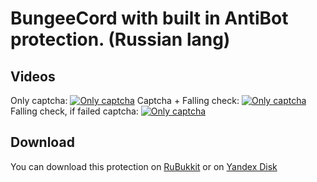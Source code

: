 BungeeCord with built in AntiBot protection. (Russian lang)
==========

Videos
--------
Only captcha:
[![Only captcha](https://i.ytimg.com/vi/1tv2BoEPvL4/1.jpg)](https://youtu.be/1tv2BoEPvL4)
Captcha + Falling check:
[![Only captcha](https://i.ytimg.com/vi/RDqjsScTWBs/1.jpg)](https://youtu.be/RDqjsScTWBs)
Falling check, if failed captcha:
[![Only captcha](https://i.ytimg.com/vi/FKdzCYvsqGI/1.jpg)](https://youtu.be/FKdzCYvsqGI)

Download
--------
You can download this protection on [RuBukkit](http://www.rubukkit.org/threads/137038/) or on [Yandex Disk](https://yadi.sk/d/QrSeJWeU3LAq4p)
